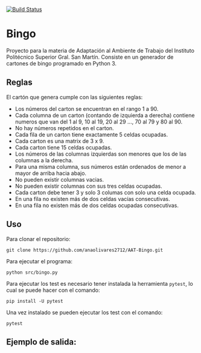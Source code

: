 [![Build Status](https://travis-ci.org/anaolivares2712/AAT-Bingo.svg?branch=master)](https://travis-ci.org/anaolivares2712/AAT-Bingo)

# Bingo
Proyecto para la materia de Adaptación al Ambiente de Trabajo del Instituto Politécnico Superior Gral. San Martín.
Consiste en un generador de cartones de bingo programado en Python 3.
## Reglas 
El cartón que genera cumple con las siguientes reglas:
* Los números del carton se encuentran en el rango 1 a 90.
* Cada columna de un carton (contando de izquierda a derecha) contiene numeros que van del 1 al 9, 10 al 19, 20 al 29 ..., 70 al 79 y 80 al 90.
* No hay números repetidos en el carton.
* Cada fila de un carton tiene exactamente 5 celdas ocupadas.
* Cada carton es una matrix de 3 x 9.
* Cada carton tiene 15 celdas ocupadas.
* Los números de las columnas izquierdas son menores que los de las columnas a la derecha.
* Para una misma columna, sus números están ordenados de menor a mayor de arriba hacia abajo.
* No pueden existir columnas vacias.
* No pueden existir columnas con sus tres celdas ocupadas.
* Cada carton debe tener 3 y solo 3 columas con solo una celda ocupada.
* En una fila no existen más de dos celdas vacías consecutivas.
* En una fila no existen más de dos celdas ocupadas consecutivas.
## Uso
Para clonar el repositorio:
```
git clone https://github.com/anaolivares2712/AAT-Bingo.git
```
Para ejecutar el programa:
```
python src/bingo.py
```
Para ejecutar los test es necesario tener instalada la herramienta `pytest`, lo cual se puede hacer con el comando:
```
pip install -U pytest
```
Una vez instalado se pueden ejecutar los test con el comando:
```
pytest
```
## Ejemplo de salida:
